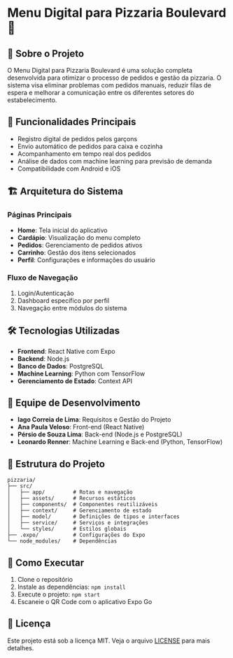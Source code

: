 # Menu Digital para Pizzaria Boulevard 🍕

## 📱 Sobre o Projeto
O Menu Digital para Pizzaria Boulevard é uma solução completa desenvolvida para otimizar o processo de pedidos e gestão da pizzaria. O sistema visa eliminar problemas com pedidos manuais, reduzir filas de espera e melhorar a comunicação entre os diferentes setores do estabelecimento.

## 🎯 Funcionalidades Principais
- Registro digital de pedidos pelos garçons
- Envio automático de pedidos para caixa e cozinha
- Acompanhamento em tempo real dos pedidos
- Análise de dados com machine learning para previsão de demanda
- Compatibilidade com Android e iOS

## 🏗️ Arquitetura do Sistema

### Páginas Principais
- **Home**: Tela inicial do aplicativo
- **Cardápio**: Visualização do menu completo
- **Pedidos**: Gerenciamento de pedidos ativos
- **Carrinho**: Gestão dos itens selecionados
- **Perfil**: Configurações e informações do usuário

### Fluxo de Navegação
1. Login/Autenticação
2. Dashboard específico por perfil
3. Navegação entre módulos do sistema

## 🛠️ Tecnologias Utilizadas
- **Frontend**: React Native com Expo
- **Backend**: Node.js
- **Banco de Dados**: PostgreSQL
- **Machine Learning**: Python com TensorFlow
- **Gerenciamento de Estado**: Context API

## 👥 Equipe de Desenvolvimento
- **Iago Correia de Lima**: Requisitos e Gestão do Projeto 
- **Ana Paula Veloso**: Front-end (React Native)
- **Pérsio de Souza Lima**: Back-end (Node.js e PostgreSQL)
- **Leonardo Renner**: Machine Learning e Back-end (Python, TensorFlow)

## 📁 Estrutura do Projeto
```
pizzaria/
├── src/
│   ├── app/         # Rotas e navegação
│   ├── assets/      # Recursos estáticos
│   ├── components/  # Componentes reutilizáveis
│   ├── context/     # Gerenciamento de estado
│   ├── model/       # Definições de tipos e interfaces
│   ├── service/     # Serviços e integrações
│   └── styles/      # Estilos globais
├── .expo/           # Configurações do Expo
└── node_modules/    # Dependências
```

## 🚀 Como Executar
1. Clone o repositório
2. Instale as dependências: `npm install`
3. Execute o projeto: `npm start`
4. Escaneie o QR Code com o aplicativo Expo Go

## 📝 Licença
Este projeto está sob a licença MIT. Veja o arquivo [LICENSE](LICENSE) para mais detalhes.